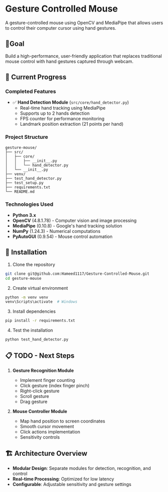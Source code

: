 # Gesture Controlled Mouse

A gesture-controlled mouse using OpenCV and MediaPipe that allows users to control their computer cursor using hand gestures.

## 🎯Goal
Build a high-performance, user-friendly application that replaces traditional mouse control with hand gestures captured through webcam.

## 🚀 Current Progress

### Completed Features
- ✅ **Hand Detection Module** (`src/core/hand_detector.py`)
  - Real-time hand tracking using MediaPipe
  - Supports up to 2 hands detection
  - FPS counter for performance monitoring
  - Landmark position extraction (21 points per hand)
  
### Project Structure
```
gesture-mouse/
├── src/
│   ├── core/
│   │   ├── __init__.py
│   │   └── hand_detector.py
│   └── __init__.py
├── venv/
├── test_hand_detector.py
├── test_setup.py
├── requirements.txt
└── README.md
```

### Technologies Used
- **Python 3.x**
- **OpenCV** (4.8.1.78) - Computer vision and image processing
- **MediaPipe** (0.10.8) - Google's hand tracking solution
- **NumPy** (1.24.3) - Numerical computations
- **PyAutoGUI** (0.9.54) - Mouse control automation

## 🔧 Installation

1. Clone the repository
```bash
git clone git@github.com:Hameed1117/Gesture-Controlled-Mouse.git
cd gesture-mouse
```

2. Create virtual environment
```bash
python -m venv venv
venv\Scripts\activate  # Windows
```

3. Install dependencies
```bash
pip install -r requirements.txt
```

4. Test the installation
```bash
python test_hand_detector.py
```

## 📋 TODO - Next Steps

1. **Gesture Recognition Module** 
   - Implement finger counting
   - Click gesture (index finger pinch)
   - Right-click gesture
   - Scroll gesture
   - Drag gesture

2. **Mouse Controller Module**
   - Map hand position to screen coordinates
   - Smooth cursor movement
   - Click actions implementation
   - Sensitivity controls

## 🏗️ Architecture Overview
- **Modular Design**: Separate modules for detection, recognition, and control
- **Real-time Processing**: Optimized for low latency
- **Configurable**: Adjustable sensitivity and gesture settings